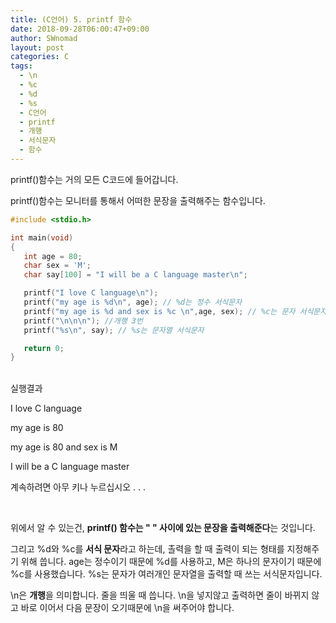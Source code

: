 ```yaml
---
title: (C언어) 5. printf 함수
date: 2018-09-28T06:00:47+09:00
author: SWnomad
layout: post
categories: C
tags:
  - \n
  - %c
  - %d
  - %s
  - C언어
  - printf
  - 개행
  - 서식문자
  - 함수
---
```

printf()함수는 거의 모든 C코드에 들어갑니다.

printf()함수는 모니터를 통해서 어떠한 문장을 출력해주는 함수입니다.

~~~ c
#include <stdio.h>

int main(void)
{
   int age = 80;
   char sex = 'M';
   char say[100] = "I will be a C language master\n";

   printf("I love C language\n");
   printf("my age is %d\n", age); // %d는 정수 서식문자
   printf("my age is %d and sex is %c \n",age, sex); // %c는 문자 서식문자
   printf("\n\n\n"); //개행 3번
   printf("%s\n", say); // %s는 문자열 서식문자

   return 0;
}
~~~

<br>
실행결과

I love C language

my age is 80

my age is 80 and sex is M

I will be a C language master

계속하려면 아무 키나 누르십시오 . . .

&nbsp;

위에서 알 수 있는건, **printf() 함수는 " " 사이에 있는 문장을 출력해준다**는 것입니다.

그리고 %d와 %c를 **서식 문자**라고 하는데, 촐력을 할 때 출력이 되는 형태를 지정해주기 위해 씁니다. age는 정수이기 때문에 %d를 사용하고, M은 하나의 문자이기 때문에 %c를 사용했습니다. %s는 문자가 여러개인 문자열을 출력할 때 쓰는 서식문자입니다.

\n은 **개행**을 의미합니다. 줄을 띄울 때 씁니다. \n을 넣지않고 출력하면 줄이 바뀌지 않고 바로 이어서 다음 문장이 오기때문에 \n을 써주어야 합니다.
